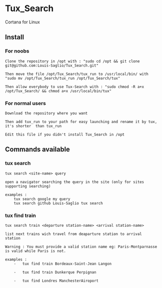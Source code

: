 # Tux_Search

Cortana for Linux

## Install
### For noobs

    Clone the repository in /opt with : "sudo cd /opt && git clone git@github.com:Louis-Saglio/Tux_Search.git"

    Then move the file /opt/Tux_Search/tux_run to /usr/local/bin/ with "sudo mv /opt/Tux_Search/tux_run /opt/Tux_Search/tux"

    Then allow everybody to use Tux-Search with : "sudo chmod -R a+x /opt/Tux_Search/ && chmod a+x /usr/local/bin/tux"

### For normal users

    Download the repository where you want

    Then add tux_run to your path for easy launching and rename it by tux, it's shorter  than tux_run

    Edit this file if you didn't install Tux_Search in /opt

## Commands available
### tux search

    tux search <site-name> query

    open a navigator searching the query in the site (only for sites supporting searching)

    examples :
        tux search google my query
        tux search github Louis-Saglio tux search

### tux find train

    tux search train <departure station-name> <arrival station-name>

    list next trains wich travel from deaparture station to arrival station

    Warning : You must provide a valid station name eg: Paris-Montparnasse is valid while Paris is not.

    examples :
        -   tux find train Bordeaux-Saint-Jean Langon

        -   tux find train Dunkerque Perpignan

        -   tux find Londres ManchesterAiroport

